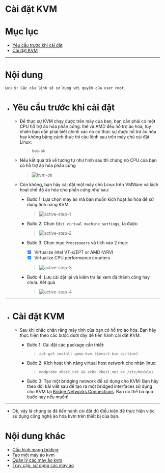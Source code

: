 # Cài đặt KVM


# Mục lục

- [Yêu cầu trước khi cài đặt](#pre-install)
- [Cài đặt KVM](#install)

___


# Nội dung

	Lưu ý: Các câu lệnh sẽ sử dụng với quyền của user root.

- # <a name="pre-install">Yêu cầu trước khi cài đặt</a>

	+ Để thực sự KVM chạy được trên máy của bạn, bạn cần phải có một CPU hỗ trợ ảo hóa phần cứng. Itel và AMD đều hỗ trợ ảo hóa, tuy nhiên bạn cần phải biết chính xác nó có thực sự được hỗ trợ ảo hóa hay không bằng cách thực thi câu lệnh sau trên máy chủ cài đặt Linux:
		> `kvm-ok`

	+ Nếu kết quả trả về tương tự như hình sau thì chứng nó CPU của bạn có hỗ trợ ảo hóa phần cứng
		> ![kvm-ok](../../Pictures/QEMU_KVM/installtion/kvm-ok.png)

	+ Còn không, bạn hãy cài đặt một máy chủ Linux trên VMWare và kích hoạt chế độ ảo hóa cho phần cứng như sau:
		+ Bước 1: Lựa chọn máy ảo mà bạn muốn kích hoạt ảo hóa để sử dụng tính năng KVM
			> ![active-step-1](../../Pictures/QEMU_KVM/installtion/active-step-1.png)

		+ Bước 2: Chọn `Edit virtual machine settings`, ta được:
			> ![active-step-2](../../Pictures/QEMU_KVM/installtion/active-step-2.png)

		+ Bước 3: Chọn mục `Processoors` và tích vào 2 mục:
			* [X] Virtualize Intel VT-x/EPT or AMD-V/RVI
			* [X] Virtualize CPU performance counters
			> ![active-step-3](../../Pictures/QEMU_KVM/installtion/active-step-3.png)
		+ Bước 4: Lưu cài đặt lại và kiểm tra lại xem đã thành công hay chưa. Kết quả
			> ![active-step-4](../../Pictures/QEMU_KVM/installtion/active-step-4.png)

___


- # <a name="install">Cài đặt KVM</a>

	+ Sau khi chắc chắn rằng máy tính của bạn có hỗ trợ ảo hóa. Bạn hãy thực hiện theo các bước dưới đây để tiến hành cài đặt KVM.
		+ Bước 1: Cài đặt các package cần thiết:
			> `apt-get install qemu-kvm libvirt-bin virtinst`

		+ Bước 2: Kích hoạt tính năng virtual host network cho nhân linux:
			> `modprobe vhost_net && echo vhost_net >> /etc/modules`

		+ Bước 3: Tạo một bridging network để sử dụng cho KVM:
			Bạn hãy theo dõi bài viết sau để tạo ra một bridged interfaces sử dụng cho KVM tại 
			[Bridge Networks Connections](../../Sharing_Network/BridgeNetworkConnections.md).
			Bạn có thể bỏ qua bước này nếu muốn!
___

- Ok, vậy là chúng ta đã tiến hành cài đặt đủ điều kiện để thực hiện việc sử dụng công nghệ ảo hóa kvm trên thiết bị của bạn.

# Nội dung khác

- [Cấu hình mạng briding](Networking.md)
- [Tạo một máy ảo kvm](Guest-creation.md)
- [Quản lý các máy ảo kvm](Guest-management.md)
- [Truy cập, sử dụng các máy ảo](Guest-console-access.md)